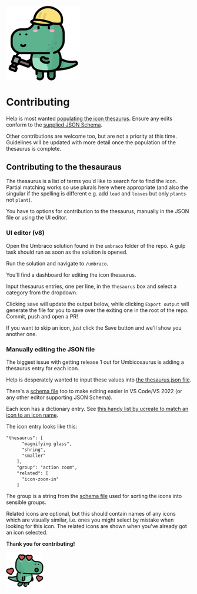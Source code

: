 <img src="/icons/817743-dinosaur-avatars-situations/svg/044-worker.svg" width="40%" alt="" />

# Contributing

Help is most wanted [populating the icon thesaurus](https://github.com/glombek/umbicosaurus/issues/1). Ensure any edits conform to the [supplied JSON Schema](https://github.com/glombek/umbicosaurus/blob/main/thesaurus.schema.json).

Other contributions are welcome too, but are not a priority at this time. Guidelines will be updated with more detail once the population of the thesaurus is complete.



## Contributing to the thesauraus

The thesaurus is a list of terms you'd like to search for to find the icon. Partial matching works so use plurals here where appropriate (and also the singular if the spelling is different e.g. add `lead` and `leaves` but only `plants` not `plant`).

You have to options for contribution to the thesaurus, manually in the JSON file or using the UI editor.

### UI editor (v8)

Open the Umbraco solution found in the `umbraco` folder of the repo. A gulp task should run as soon as the solution is opened.

Run the solution and navigate to `/umbraco`.

You'll find a dashboard for editing the icon thesaurus.

Input thesaurus entries, one per line, in the `Thesaurus` box and select a category from the dropdown.

Clicking save will update the output below, while clicking `Export output` will generate the file for you to save over the exiting one in the root of the repo. Commit, push and open a PR!

If you want to skip an icon, just click the Save button and we'll show you another one.

### Manually editing the JSON file

The biggest issue with getting release 1 out for Umbicosaurus is adding a thesaurus entry for each icon.

Help is desperately wanted to input these values into [the thesaurus.json file](https://github.com/glombek/umbicosaurus/blob/main/thesaurus.json).

There's a [schema file](https://github.com/glombek/umbicosaurus/blob/main/thesaurus.schema.json) too to make editing easier in VS Code/VS 2022 (or any other editor supporting JSON Schema).

Each icon has a dictionary entry. See [this handy list by ucreate to match an icon to an icon name](https://nicbell.github.io/ucreate/icons.html).

The icon entry looks like this:

```
"thesaurus": [
      "magnifying glass",
      "shring",
      "smaller"
    ],
    "group": "action zoom",
    "related": [
      "icon-zoom-in"
    ]
```

The group is a string from the [schema file](https://github.com/glombek/umbicosaurus/blob/main/Umbicosaurus/Umbicosaurus.Demo/App_Plugins/Umbicosaurus/thesaurus.schema.json)  used for sorting the icons into sensible groups.

Related icons are optional, but this should contain names of any icons which are visually similar, i.e. ones you might select by mistake when looking for this icon. The related icons are shown when you've already got an icon selected.

**Thank you for contributing!**

<img src="/icons/817743-dinosaur-avatars-situations/svg/042-in-love.svg" width="20%" alt="" />
